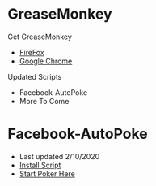 # GreaseMonkey
Get GreaseMonkey
- [FireFox](https://addons.mozilla.org/en-US/firefox/addon/greasemonkey/)
- [Google Chrome](https://chrome.google.com/webstore/detail/tampermonkey/dhdgffkkebhmkfjojejmpbldmpobfkfo?hl=en)

Updated Scripts
- Facebook-AutoPoke
- More To Come

# Facebook-AutoPoke
- Last updated 2/10/2020
- [Install Script](https://raw.githubusercontent.com/augesrob/GreaseMonkey/master/Facebook-Autopoke.js)
- [Start Poker Here](https://www.facebook.com/pokes/?notif_t=poke)
